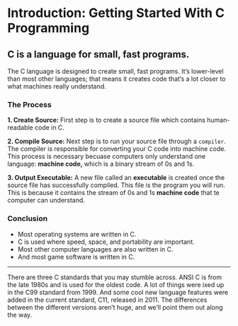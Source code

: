 # Introduction: Getting Started With C Programming

## C is a language for small, fast programs.
The C language is designed to create small, fast programs. It’s
lower-level than most other languages; that means it creates code
that’s a lot closer to what machines really understand.

### The Process
**1. Create Source:**
First step is to create a source file which contains human-readable code in C.

**2. Compile Source:**
Next step is to run your source file through a `compiler`. The compiler is responsible for converting your C code into machine code. This process is necessary becuase computers only understand one language: **machine code,** which is a binary stream of 0s and 1s.

**3. Output Executable:**
A new file called an **executable** is created once the source file has successfully compiled. This file is the program you will run. This is because it contains the stream of 0s and 1s **machine code** that te computer can understand.

### Conclusion
- Most operating systems are written in C. 
- C is used where speed, space, and portability are important. 
- Most other computer languages are also written in C. 
- And most game software is written in C.
--- 
There are three C standards that you may
stumble across. ANSI C is from the late 1980s
and is used for the oldest code. A lot of things
were ixed up in the C99 standard from 1999. And
some cool new language features were added in
the current standard, C11, released in 2011. The
differences between the different versions aren’t
huge, and we’ll point them out along the way. 
